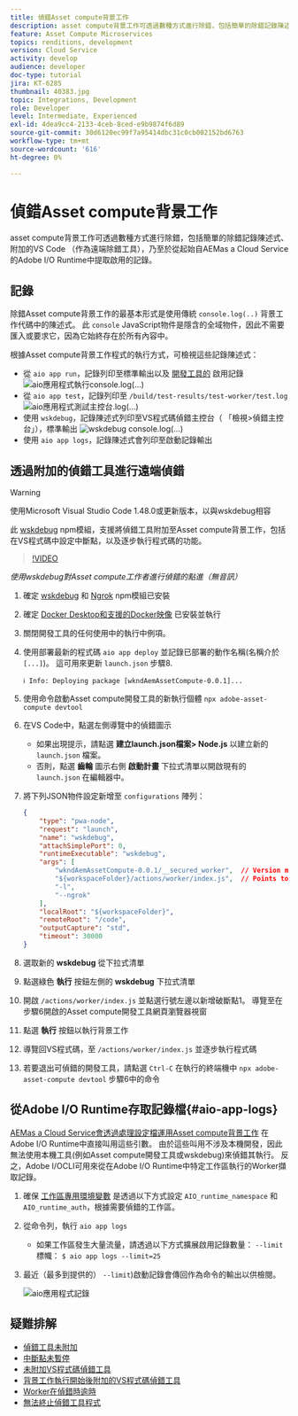 ```yaml
---
title: 偵錯Asset compute背景工作
description: asset compute背景工作可透過數種方式進行除錯，包括簡單的除錯記錄陳述式、附加的VS Code （作為遠端除錯工具），乃至於從起始自AEMas a Cloud Service的Adobe I/O Runtime中提取啟用的記錄。
feature: Asset Compute Microservices
topics: renditions, development
version: Cloud Service
activity: develop
audience: developer
doc-type: tutorial
jira: KT-6285
thumbnail: 40383.jpg
topic: Integrations, Development
role: Developer
level: Intermediate, Experienced
exl-id: 4dea9cc4-2133-4ceb-8ced-e9b9874f6d89
source-git-commit: 30d6120ec99f7a95414dbc31c0cb002152bd6763
workflow-type: tm+mt
source-wordcount: '616'
ht-degree: 0%

---
```


# 偵錯Asset compute背景工作

asset compute背景工作可透過數種方式進行除錯，包括簡單的除錯記錄陳述式、附加的VS Code （作為遠端除錯工具），乃至於從起始自AEMas a Cloud Service的Adobe I/O Runtime中提取啟用的記錄。

## 記錄

除錯Asset compute背景工作的最基本形式是使用傳統 `console.log(..)` 背景工作代碼中的陳述式。 此 `console` JavaScript物件是隱含的全域物件，因此不需要匯入或要求它，因為它始終存在於所有內容中。

根據Asset compute背景工作程式的執行方式，可檢視這些記錄陳述式：

+ 從 `aio app run`，記錄列印至標準輸出以及 [開發工具的](../develop/development-tool.md) 啟用記錄
  ![aio應用程式執行console.log(...)](./assets/debug/console-log__aio-app-run.png)
+ 從 `aio app test`，記錄列印至 `/build/test-results/test-worker/test.log`
  ![aio應用程式測試主控台.log(...)](./assets/debug/console-log__aio-app-test.png)
+ 使用 `wskdebug`，記錄陳述式列印至VS程式碼偵錯主控台（ 「檢視>偵錯主控台」），標準輸出
  ![wskdebug console.log(...)](./assets/debug/console-log__wskdebug.png)
+ 使用 `aio app logs`，記錄陳述式會列印至啟動記錄輸出

## 透過附加的偵錯工具進行遠端偵錯

>[!WARNING]
>
>使用Microsoft Visual Studio Code 1.48.0或更新版本，以與wskdebug相容

此 [wskdebug](https://www.npmjs.com/package/@openwhisk/wskdebug) npm模組，支援將偵錯工具附加至Asset compute背景工作，包括在VS程式碼中設定中斷點，以及逐步執行程式碼的功能。

>[!VIDEO](https://video.tv.adobe.com/v/40383?quality=12&learn=on)

_使用wskdebug對Asset compute工作者進行偵錯的點進（無音訊）_

1. 確定 [wskdebug](../set-up/development-environment.md#wskdebug) 和 [Ngrok](../set-up/development-environment.md#ngork) npm模組已安裝
1. 確定 [Docker Desktop和支援的Docker映像](../set-up/development-environment.md#docker) 已安裝並執行
1. 關閉開發工具的任何使用中的執行中例項。
1. 使用部署最新的程式碼 `aio app deploy`  並記錄已部署的動作名稱(名稱介於 `[...]`)。 這可用來更新 `launch.json` 步驟8.

   ```
   ℹ Info: Deploying package [wkndAemAssetCompute-0.0.1]...
   ```


1. 使用命令啟動Asset compute開發工具的新執行個體 `npx adobe-asset-compute devtool`
1. 在VS Code中，點選左側導覽中的偵錯圖示
   + 如果出現提示，請點選 __建立launch.json檔案> Node.js__ 以建立新的 `launch.json` 檔案。
   + 否則，點選 __齒輪__ 圖示右側 __啟動計畫__ 下拉式清單以開啟現有的 `launch.json` 在編輯器中。
1. 將下列JSON物件設定新增至 `configurations` 陣列：

   ```json
   {
       "type": "pwa-node",
       "request": "launch",
       "name": "wskdebug",
       "attachSimplePort": 0,
       "runtimeExecutable": "wskdebug",
       "args": [
           "wkndAemAssetCompute-0.0.1/__secured_worker",  // Version must match your Asset Compute worker's version
           "${workspaceFolder}/actions/worker/index.js",  // Points to your worker
           "-l",
           "--ngrok"
       ],
       "localRoot": "${workspaceFolder}",
       "remoteRoot": "/code",
       "outputCapture": "std",
       "timeout": 30000
   }
   ```

1. 選取新的 __wskdebug__ 從下拉式清單
1. 點選綠色 __執行__ 按鈕左側的 __wskdebug__ 下拉式清單
1. 開啟 `/actions/worker/index.js` 並點選行號左邊以新增破斷點1。 導覽至在步驟6開啟的Asset compute開發工具網頁瀏覽器視窗
1. 點選 __執行__ 按鈕以執行背景工作
1. 導覽回VS程式碼，至 `/actions/worker/index.js` 並逐步執行程式碼
1. 若要退出可偵錯的開發工具，請點選 `Ctrl-C` 在執行的終端機中 `npx adobe-asset-compute devtool` 步驟6中的命令

## 從Adobe I/O Runtime存取記錄檔{#aio-app-logs}

[AEMas a Cloud Service會透過處理設定檔運用Asset compute背景工作](../deploy/processing-profiles.md) 在Adobe I/O Runtime中直接叫用這些引數。 由於這些叫用不涉及本機開發，因此無法使用本機工具(例如Asset compute開發工具或wskdebug)來偵錯其執行。 反之，Adobe I/OCLI可用來從在Adobe I/O Runtime中特定工作區執行的Worker擷取記錄。

1. 確保 [工作區專用環境變數](../deploy/runtime.md) 是透過以下方式設定 `AIO_runtime_namespace` 和 `AIO_runtime_auth`，根據需要偵錯的工作區。
1. 從命令列，執行 `aio app logs`
   + 如果工作區發生大量流量，請透過以下方式擴展啟用記錄數量： `--limit` 標幟：
     `$ aio app logs --limit=25`
1. 最近（最多到提供的） `--limit`)啟動記錄會傳回作為命令的輸出以供檢閱。

   ![aio應用程式記錄](./assets/debug/aio-app-logs.png)

## 疑難排解

+ [偵錯工具未附加](../troubleshooting.md#debugger-does-not-attach)
+ [中斷點未暫停](../troubleshooting.md#breakpoints-no-pausing)
+ [未附加VS程式碼偵錯工具](../troubleshooting.md#vs-code-debugger-not-attached)
+ [背景工作執行開始後附加的VS程式碼偵錯工具](../troubleshooting.md#vs-code-debugger-attached-after-worker-execution-began)
+ [Worker在偵錯時逾時](../troubleshooting.md#worker-times-out-while-debugging)
+ [無法終止偵錯工具程式](../troubleshooting.md#cannot-terminate-debugger-process)
